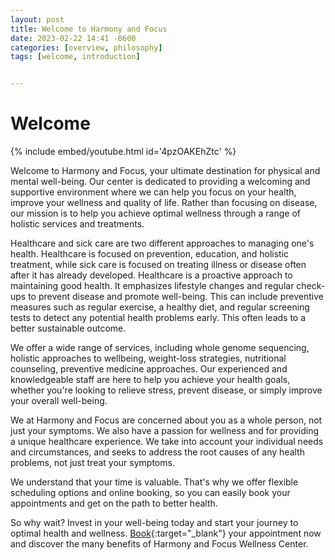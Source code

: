 ```yaml
---
layout: post
title: Welcome to Harmony and Focus
date: 2023-02-22 14:41 -0600
categories: [overview, philosophy]
tags: [welcome, introduction]


---
```


# Welcome

{% include embed/youtube.html id='4pzOAKEhZtc' %}

Welcome to Harmony and Focus, your ultimate destination for physical and mental well-being. Our center is dedicated to providing a welcoming and supportive environment where we can help you focus on your health, improve your wellness and quality of life. Rather than focusing on disease, our mission is to help you achieve optimal wellness through a range of holistic services and treatments.

Healthcare and sick care are two different approaches to managing one's health. Healthcare is focused on prevention, education, and holistic treatment, while sick care is focused on treating illness or disease often after it has already developed. Healthcare is a proactive approach to maintaining good health. It emphasizes lifestyle changes and regular check-ups to prevent disease and promote well-being. This can include preventive measures such as regular exercise, a healthy diet, and regular screening tests to detect any potential health problems early. This often leads to a better sustainable outcome.

We offer a wide range of services, including whole genome sequencing, holistic approaches to wellbeing, weight-loss strategies, nutritional counseling, preventive medicine approaches. Our experienced and knowledgeable staff are here to help you achieve your health goals, whether you're looking to relieve stress, prevent disease, or simply improve your overall well-being.

We at Harmony and Focus are concerned about you as a whole person, not just your symptoms. We also have a passion for wellness and for providing a unique healthcare experience. We take into account your individual needs and circumstances, and seeks to address the root causes of any health problems, not just treat your symptoms.

We understand that your time is valuable. That's why we offer flexible scheduling options and online booking, so you can easily book your appointments and get on the path to better health.




So why wait? Invest in your well-being today and start your journey to optimal health and wellness. [Book](https://squareup.com/appointments/book/acq5miwwohs0c2/D6Z4V4D70S7S4/start){:target="_blank"} your appointment now and discover the many benefits of Harmony and Focus Wellness Center.